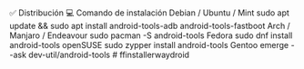 ✅ Distribución	💻 Comando de instalación
Debian / Ubuntu / Mint	sudo apt update && sudo apt install android-tools-adb android-tools-fastboot
Arch / Manjaro / Endeavour	sudo pacman -S android-tools
Fedora	sudo dnf install android-tools
openSUSE	sudo zypper install android-tools
Gentoo	emerge --ask dev-util/android-tools # ffinstallerwaydroid
